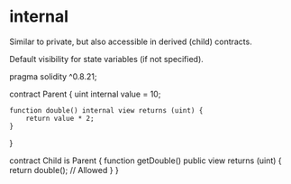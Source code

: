 # internal

Similar to private, but also accessible in derived (child) contracts.

Default visibility for state variables (if not specified).



pragma solidity ^0.8.21;

contract Parent {
    uint internal value = 10;

    function double() internal view returns (uint) {
        return value * 2;
    }
}

contract Child is Parent {
    function getDouble() public view returns (uint) {
        return double(); // Allowed
    }
}
